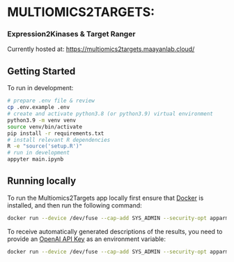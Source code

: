 # MULTIOMICS2TARGETS: 
### Expression2Kinases & Target Ranger

Currently hosted at: https://multiomics2targets.maayanlab.cloud/


## Getting Started
To run in development:
```bash
# prepare .env file & review
cp .env.example .env
# create and activate python3.8 (or python3.9) virtual environment
python3.9 -m venv venv
source venv/bin/activate
pip install -r requirements.txt
# install relevant R dependencies
R -e "source('setup.R')"
# run in development
appyter main.ipynb
```

## Running locally
To run the Multiomics2Targets app locally first ensure that [Docker](https://www.docker.com/) is installed, and then run the following command:
```bash
docker run --device /dev/fuse --cap-add SYS_ADMIN --security-opt apparmor:unconfined -p 5000:5000 -it maayanlab/x2ktr:0.1.06
```
To receive automatically generated descriptions of the results, you need to provide an [OpenAI API Key](https://openai.com/index/openai-api/) as an environment variable:
```bash
docker run --device /dev/fuse --cap-add SYS_ADMIN --security-opt apparmor:unconfined -p 5000:5000 -e OPENAI_API_KEY=sk-… -it maayanlab/x2ktr:0.1.06
```

